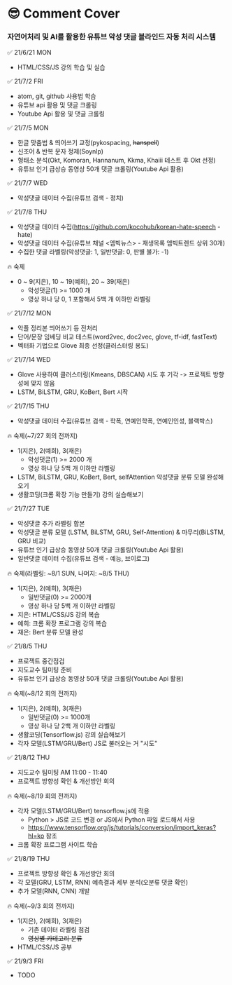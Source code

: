 # &#128526; Comment Cover
### 자연어처리 및 AI를 활용한 유튜브 악성 댓글 블라인드 자동 처리 시스템

&#9989; 21/6/21 MON
- HTML/CSS/JS 강의 학습 및 실습

&#9989; 21/7/2 FRI
- atom, git, github 사용법 학습
- 유튜브 api 활용 및 댓글 크롤링
- Youtube Api 활용 및 댓글 크롤링

&#9989; 21/7/5 MON
- 한글 맞춤법 & 띄어쓰기 교정(pykospacing, <strike>hanspell</strike>)
- 신조어 & 반복 문자 정제(Soynlp)
- 형태소 분석(Okt, Komoran, Hannanum, Kkma, Khaiii 테스트 후 Okt 선정)
- 유튜브 인기 급상승 동영상 50개 댓글 크롤링(Youtube Api 활용)

&#9989; 21/7/7 WED
- 악성댓글 데이터 수집(유튜브 검색 - 정치)

&#9989; 21/7/8 THU
- 악성댓글 데이터 수집(https://github.com/kocohub/korean-hate-speech - hate)
- 악성댓글 데이터 수집(유튜브 채널 <엠빅뉴스> - 재생목록 엠빅트렌드 상위 30개)
- 수집한 댓글 라벨링(악성댓글: 1, 일반댓글: 0, 판별 불가: -1)

&#128293; 숙제
- 0 ~ 9(지은), 10 ~ 19(예희), 20 ~ 39(재은)
  - 악성댓글(1) >= 1000 개
  - 영상 하나 당 0, 1 포함해서 5백 개 이하만 라벨링

&#9989; 21/7/12 MON
- 악플 정리본 띄어쓰기 등 전처리
- 단어/문장 임베딩 비교 테스트(word2vec, doc2vec, glove, tf-idf, fastText)
- 벡터화 기법으로 Glove 최종 선정(클러스터링 용도)

&#9989; 21/7/14 WED
- Glove 사용하여 클러스터링(Kmeans, DBSCAN) 시도 후 기각
-> 프로젝트 방향성에 맞지 않음
- LSTM, BiLSTM, GRU, KoBert, Bert 시작

&#9989; 21/7/15 THU
- 악성댓글 데이터 수집(유튜브 검색 - 학폭, 연예인학폭, 연예인인성, 블랙박스)

&#128293; 숙제(~7/27 회의 전까지)
- 1(지은), 2(예희), 3(재은)
  - 악성댓글(1) >= 2000 개
  - 영상 하나 당 5백 개 이하만 라벨링
- LSTM, BiLSTM, GRU, KoBert, Bert, selfAttention 악성댓글 분류 모델 완성해오기
- 생활코딩(크롬 확장 기능 만들기) 강의 실습해보기

&#9989; 21/7/27 TUE
- 악성댓글 추가 라벨링 합본
- 악성댓글 분류 모델 (LSTM, BiLSTM, GRU, Self-Attention) & 마무리(BiLSTM, GRU 비교)
- 유튜브 인기 급상승 동영상 50개 댓글 크롤링(Youtube Api 활용)
- 일반댓글 데이터 수집(유튜브 검색 - 예능, 브이로그)

&#128293; 숙제(라벨링: ~8/1 SUN, 나머지: ~8/5 THU)
- 1(지은), 2(예희), 3(재은)
  - 일반댓글(0) >= 2000개
  - 영상 하나 당 5백 개 이하만 라벨링
- 지은: HTML/CSS/JS 강의 복습
- 예희: 크롬 확장 프로그램 강의 복습
- 재은: Bert 분류 모델 완성

&#9989; 21/8/5 THU
- 프로젝트 중간점검
- 지도교수 팀미팅 준비
- 유튜브 인기 급상승 동영상 50개 댓글 크롤링(Youtube Api 활용)

&#128293; 숙제(~8/12 회의 전까지)
- 1(지은), 2(예희), 3(재은)
  - 일반댓글(0) >= 1000개
  - 영상 하나 당 2백 개 이하만 라벨링
- 생활코딩(Tensorflow.js) 강의 실습해보기
- 각자 모델(LSTM/GRU/Bert) JS로 불러오는 거 "시도"

&#9989; 21/8/12 THU
- 지도교수 팀미팅 AM 11:00 - 11:40
- 프로젝트 방향성 확인 & 개선방안 회의

&#128293; 숙제(~8/19 회의 전까지)
- 각자 모델(LSTM/GRU/Bert) tensorflow.js에 적용
  - Python > JS로 코드 변경 or JS에서 Python 파일 로드해서 사용
  - https://www.tensorflow.org/js/tutorials/conversion/import_keras?hl=ko 참조
- 크롬 확장 프로그램 사이트 학습

&#9989; 21/8/19 THU
- 프로젝트 방향성 확인 & 개선방안 회의
- 각 모델(GRU, LSTM, RNN) 예측결과 세부 분석(오분류 댓글 확인)
- 추가 모델(RNN, CNN) 개발 

&#128293; 숙제(~9/3 회의 전까지)
- 1(지은), 2(예희), 3(재은)
  - 기존 데이터 라벨링 점검
  - <strike>영상별 카테고리 분류</strike>
- HTML/CSS/JS 공부

&#9989; 21/9/3 FRI
- TODO
